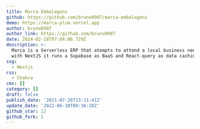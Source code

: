 ```yaml
---
title: Marca Embalagens
github: https://github.com/bruno0907/marca-embalagens
demo: https://marca-plum.vercel.app
author: bruno0907
author_link: https://github.com/bruno0907
date: 2024-02-18T07:04:06.729Z
description: >-
  Marca is a Serverless ERP that atempts to attend a local business needs. Made
  with NextJS it runs a Supabase as BaaS and React-query as data caching.
ssg:
  - Nextjs
css:
  - Chakra
cms: []
category: []
draft: false
publish_date: '2021-07-26T13:11:41Z'
update_date: '2022-06-30T00:36:28Z'
github_star: 12
github_fork: 1
---
```

